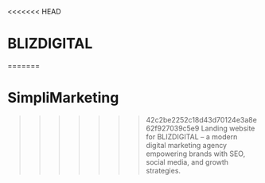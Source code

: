 <<<<<<< HEAD
# BLIZDIGITAL
=======
# SimpliMarketing
>>>>>>> 42c2be2252c18d43d70124e3a8e62f927039c5e9
Landing website for BLIZDIGITAL – a modern digital marketing agency empowering brands with SEO, social media, and growth strategies.
